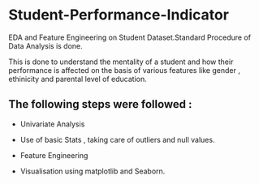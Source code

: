 # Student-Performance-Indicator

EDA and Feature Engineering on Student Dataset.Standard Procedure of Data Analysis is done.


This is done to understand the mentality of a student and how their performance is affected on the basis of various features like gender , ethinicity and parental level of education.

## The following steps were followed :

- Univariate Analysis

- Use of basic Stats , taking care of outliers and null values.

- Feature Engineering

- Visualisation using matplotlib and Seaborn.
